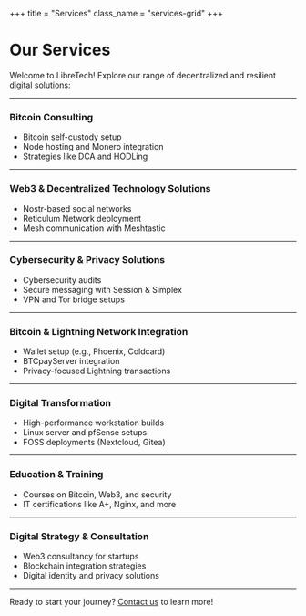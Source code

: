 +++
title = "Services"
class_name = "services-grid"
+++

# **Our Services**

Welcome to LibreTech! Explore our range of decentralized and resilient digital solutions:

---

### **Bitcoin Consulting**
- Bitcoin self-custody setup  
- Node hosting and Monero integration  
- Strategies like DCA and HODLing  

---

### **Web3 & Decentralized Technology Solutions**
- Nostr-based social networks  
- Reticulum Network deployment  
- Mesh communication with Meshtastic  

---

### **Cybersecurity & Privacy Solutions**
- Cybersecurity audits  
- Secure messaging with Session & Simplex  
- VPN and Tor bridge setups  

---

### **Bitcoin & Lightning Network Integration**
- Wallet setup (e.g., Phoenix, Coldcard)  
- BTCpayServer integration  
- Privacy-focused Lightning transactions  

---

### **Digital Transformation**
- High-performance workstation builds  
- Linux server and pfSense setups  
- FOSS deployments (Nextcloud, Gitea)  

---

### **Education & Training**
- Courses on Bitcoin, Web3, and security  
- IT certifications like A+, Nginx, and more  

---

### **Digital Strategy & Consultation**
- Web3 consultancy for startups  
- Blockchain integration strategies  
- Digital identity and privacy solutions  

---

Ready to start your journey? [Contact us](mailto:begfry359@svk.jp) to learn more!
